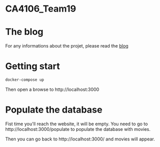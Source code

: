 # CA4106_Team19

# The blog

For any informations about the projet, please read the [blog](./blog.md)

# Getting start
```sh
docker-compose up
```

Then open a browse to http://localhost:3000

# Populate the database
Fist time you'll reach the website, it will be empty. You need to go to http://localhost:3000/populate to populate the database with movies.

Then you can go back to http://localhost:3000/ and movies will appear.
